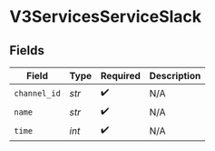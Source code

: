 # V3ServicesServiceSlack


## Fields

| Field              | Type               | Required           | Description        |
| ------------------ | ------------------ | ------------------ | ------------------ |
| `channel_id`       | *str*              | :heavy_check_mark: | N/A                |
| `name`             | *str*              | :heavy_check_mark: | N/A                |
| `time`             | *int*              | :heavy_check_mark: | N/A                |